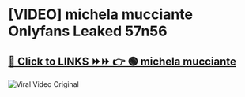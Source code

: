 
 # [VIDEO] michela mucciante Onlyfans Leaked 57n56

## <h2><a href="https://clipsfans.com/michela_mucciante&ref=git">🔗 Click to LINKS ⏩⏩ 👉 🟢 michela mucciante </a></h2>

<a href="https://clipsfans.com/michela_mucciante&ref=git" rel="nofollow" data-target="animated-image.originalLink"><img src="https://i.ibb.co.com/xMMVF88/686577567.gif" alt="Viral Video Original" style="max-width: 100%; display: inline-block;" data-target="animated-image.originalImage"></a>

